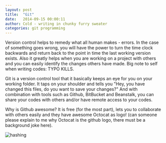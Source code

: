 ```yaml
---
layout: post
title:  "Git"
date:   2014-09-15 00:00:11
author: Cold - writing in chunky furry sweater
categories: git programming
---
```

Version control helps to remedy what all human makes - errors. In the case of something goes wrong, you will have the power to turn the time clock backwards and return back to the point in time the last working version exists. Also it greatly helps when you are working on a project with others and you can easily identify the changes others have made. Big note to self when writing codes: TYPO KILLS.

Git is a version control tool that it basically keeps an eye for you on your working folder. It taps on your shoulder and tells you "Hey, you have changed this files, do you want to save your changes?" And with combination with tools such as Github, BitBucket and Beanstalk, you can share your codes with others and/or have remote access to your codes.

Why is Github awesome? It is free (for the most part), lets you to collaborate with others easily and they have awesome Octocat as logo! (can someone please explain to me why Octocat is the github logo, there must be a background joke here).

![hashing](http://media.tumblr.com/tumblr_lwqhdfRPEN1qksfzk.gif)